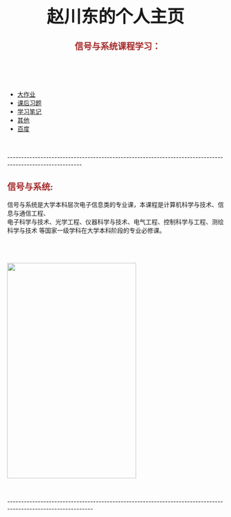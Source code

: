 <!doctype html>
<html>
<head>
    <title>Later3.github.io</title>
<link href="style.css" rel="stylesheet"  type="text/css" />
<meta charset="utf-8">
<base target="_blank">
<style>
    h1{
            font-family: 微软雅黑;
            font-size: 40px;
            text-align:center;
        }
    h2{
        font-family:微软雅黑;
        font-size: 20px;
        color: brown;
        }
    </style> 
</head>
<body>
<header> 
  <h1> 
赵川东的个人主页 <span class="orange"> </span>
  </h1>
  <h2> 
信号与系统课程学习<span class="orange">： </span>
  </h2>
</header>
<nav>
      <ul>
           <li><a href="链接栏">大作业</a> </li>
           <li><a href="链接栏">课后习题</a></li>
           <li><a href="链接栏">学习笔记</a></li>
           <li><a href="链接栏">其他</a></li>
           <li><a href="http://www.baidu.com">百度</a></li>
      </ul>
</nav> 
<div id="content">
    ---------------------------------------------------------------------------------------------------------
    <section>
    <h2>信号与系统:</h2></div>
    <span class="orange">信号与系统是大学本科层次电子信息类的专业课，本课程是计算机科学与技术、信息与通信工程、
      <br>
      电子科学与技术、光学工程、仪器科学与技术、电气工程、控制科学与工程、测绘科学与技术
      等国家一级学科在大学本科阶段的专业必修课。</span>
    <br>
      <img id="imgPicture" src="https://gss0.bdstatic.com/-4o3dSag_xI4khGkpoWK1HF6hhy/baike/c0%3Dbaike80%2C5%2C5%2C80%2C26/sign=4536d53b68061d95694b3f6a1a9d61b4/e4dde71190ef76c64bd857289b16fdfaaf5167af.jpg" onload="imageResize()" style="visibility: visible; display: inline-block; width: 300px; height: 500px; margin-top: 66.5px;" url="https://gss0.bdstatic.com/-4o3dSag_xI4khGkpoWK1HF6hhy/baike/c0%3Dbaike80%2C5%2C5%2C80%2C26/sign=4536d53b68061d95694b3f6a1a9d61b4/e4dde71190ef76c64bd857289b16fdfaaf5167af.jpg">
      
    </section>
</div>
</body>
</html>
-------------------------------------------------------------------------------------------------------------